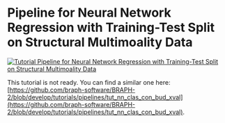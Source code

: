 # Pipeline for Neural Network Regression with Training-Test Split on Structural Multimoality Data

[![Tutorial Pipeline for Neural Network Regression with Training-Test Split on Structural Multimoality Data](https://img.shields.io/badge/PDF-Download-red?style=flat-square&logo=adobe-acrobat-reader)](tut_nn_reg_st_mm_data_split.pdf)

This tutorial is not ready. You can find a similar one here: [https://github.com/braph-software/BRAPH-2/blob/develop/tutorials/pipelines/tut_nn_clas_con_bud_xval](https://github.com/braph-software/BRAPH-2/blob/develop/tutorials/pipelines/tut_nn_clas_con_bud_xval).
